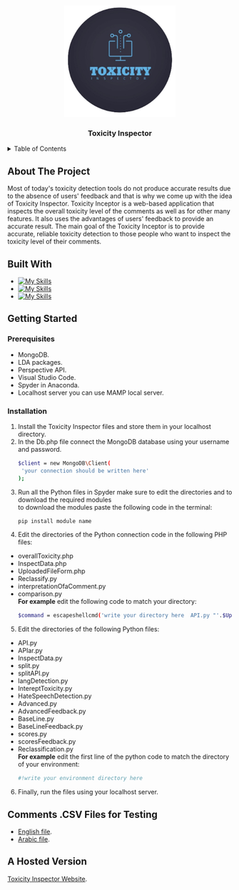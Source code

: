<!-- PROJECT LOGO -->
<br />
<div align="center">
  
  <a href="https://github.com/4lena/2022-GP2-2">
    <img src="2_ToxicityInspector_Software/assets/img/logo.png" alt="Logo" width="250" height="250">
  </a>

  <h3 align="center">Toxicity Inspector</h3>
</div>

<!-- TABLE OF CONTENTS -->
<details>
  <summary>Table of Contents</summary>
  <ol>
    <li>
      <a href="#about-the-project">About The Project</a>
    </li>
    <li>
      <a href="#built-with">Built With</a></li>
    <li>
      <a href="#getting-started">Getting Started</a>
      <ul>
        <li><a href="#prerequisites">Prerequisites</a></li>
        <li><a href="#installation">Installation</a></li>
      </ul>
    </li>
    <li>
      <a href="#comments-csv-files-for-testing">Comments .CSV Files for Testing</a>
    </li>
    <li>
      <a href="#a-hosted-version">A Hosted Version</a>
    </li>
  </ol>
</details>

<!-- introduction -->
## About The Project

Most of today's toxicity detection tools do not produce accurate results due to the absence of users' feedback and that is 
why we come up with the idea of Toxicity Inspector. Toxicity Inceptor is a web-based application that inspects the overall 
toxicity level of the comments as well as for other many features. It also uses the advantages of users' feedback to provide 
an accurate result. The main goal of the Toxicity Inceptor is to provide accurate, reliable toxicity detection to those people 
who want to inspect the toxicity level of their comments. 

<!-- technology -->
## Built With

* [![My Skills](https://skills.thijs.gg/icons?i=bootstrap,html,css)](https://skills.thijs.gg)
* [![My Skills](https://skills.thijs.gg/icons?i=js,jquery,mongodb)](https://skills.thijs.gg)
* [![My Skills](https://skills.thijs.gg/icons?i=php,python)](https://skills.thijs.gg)


<!-- GETTING STARTED -->
## Getting Started

### Prerequisites

* MongoDB.
* LDA packages.
* Perspective API.
* Visual Studio Code.
* Spyder in Anaconda.
* Localhost server you can use MAMP local server.

### Installation

1. Install the Toxicity Inspector files and store them in your localhost directory.
2. In the Db.php file connect the MongoDB database using your username and password.
   ```sh
   $client = new MongoDB\Client(
    'your connection should be written here'
   );
   ```
3. Run all the Python files in Spyder make sure to edit the directories and to download the required modules <br>to download the modules paste the following code in the terminal:
   ```sh
   pip install module name
   ```
4. Edit the directories of the Python connection code in the following PHP files:
* overallToxicity.php
* InspectData.php
* UploadedFileForm.php
* Reclassify.py
* interpretationOfaComment.py
* comparison.py
<br>**For example** edit the following code to match your directory:
   ```sh
   $command = escapeshellcmd('write your directory here  API.py "'.$UploadedFile.'" "'.$fileID.'"');
   ```
5. Edit the directories of the following Python files:
* API.py
* APIar.py
* InspectData.py
* split.py
* splitAPI.py
* langDetection.py
* IntereptToxicity.py
* HateSpeechDetection.py
* Advanced.py
* AdvancedFeedback.py
* BaseLine.py
* BaseLineFeedback.py
* scores.py
* scoresFeedback.py
* Reclassification.py
<br>**For example** edit the first line of the python code to match the directory of your environment:
   ```sh
   #!write your environment directory here
   ```
6. Finally, run the files using your localhost server.

<!-- Comments CSV Files for Testing -->
## Comments .CSV Files for Testing
* [English file](https://drive.google.com/file/d/1E3dM9J89ZZbtWJvvb4wWs2JP4SlCSqLP/view).
* [Arabic file](https://drive.google.com/file/d/1IK6IlX_9vSnG746Ethv_OWcZpiVWX87h/view).

<!-- A Hosted Version  -->
## A Hosted Version 
[Toxicity Inspector Website](http://toxicityinspect.com/index.php).


